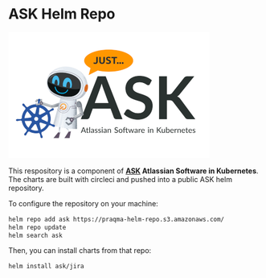 # ASK Helm Repo

![ASK-Logo](images/ask-logo.png)

This respository is a component of **[ASK](https://www.praqma.com/products/ask/) Atlassian Software in Kubernetes**. 
The charts are built with circleci and pushed into a public ASK helm repository.

To configure the repository on your machine:

```
helm repo add ask https://praqma-helm-repo.s3.amazonaws.com/
helm repo update
helm search ask
```

Then, you can install charts from that repo:

```
helm install ask/jira
```

